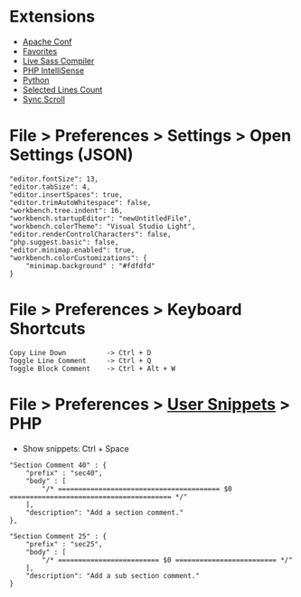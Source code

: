 # Extensions

* [Apache Conf](https://marketplace.visualstudio.com/items?itemName=mrmlnc.vscode-apache)
* [Favorites](https://marketplace.visualstudio.com/items?itemName=kdcro101.favorites)
* [Live Sass Compiler](https://marketplace.visualstudio.com/items?itemName=ritwickdey.live-sass)
* [PHP IntelliSense](https://marketplace.visualstudio.com/items?itemName=felixfbecker.php-intellisense)
* [Python](https://marketplace.visualstudio.com/items?itemName=ms-python.python)
* [Selected Lines Count](https://marketplace.visualstudio.com/items?itemName=gurumukhi.selected-lines-count)
* [Sync Scroll](https://marketplace.visualstudio.com/items?itemName=dqisme.sync-scroll)

# File > Preferences > Settings > Open Settings (JSON)

    "editor.fontSize": 13,
    "editor.tabSize": 4,
    "editor.insertSpaces": true,
    "editor.trimAutoWhitespace": false,
    "workbench.tree.indent": 16,
    "workbench.startupEditor": "newUntitledFile",
    "workbench.colorTheme": "Visual Studio Light",
    "editor.renderControlCharacters": false,
    "php.suggest.basic": false,
    "editor.minimap.enabled": true,
    "workbench.colorCustomizations": {
        "minimap.background" : "#fdfdfd"
    }

# File > Preferences > Keyboard Shortcuts
    
    Copy Line Down          -> Ctrl + D
    Toggle Line Comment     -> Ctrl + Q
    Toggle Block Comment    -> Ctrl + Alt + W

# File > Preferences > [User Snippets](https://code.visualstudio.com/docs/editor/userdefinedsnippets) > PHP

* Show snippets: Ctrl + Space

```
"Section Comment 40" : {
    "prefix" : "sec40",
    "body" : [
        "/* ======================================== $0 ======================================== */"
    ],
    "description": "Add a section comment."
},

"Section Comment 25" : {
    "prefix" : "sec25",
    "body" : [
        "/* ========================= $0 ========================= */"
    ],
    "description": "Add a sub section comment."
}
```